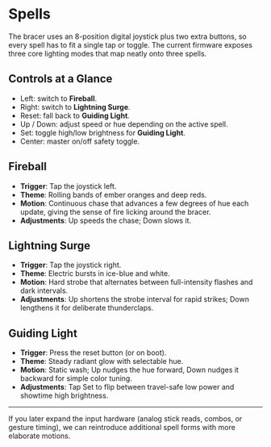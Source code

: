 # Spells

The bracer uses an 8-position digital joystick plus two extra buttons, so every spell has to fit a single tap or toggle. The current firmware exposes three core lighting modes that map neatly onto three spells.

## Controls at a Glance
- Left: switch to **Fireball**.
- Right: switch to **Lightning Surge**.
- Reset: fall back to **Guiding Light**.
- Up / Down: adjust speed or hue depending on the active spell.
- Set: toggle high/low brightness for **Guiding Light**.
- Center: master on/off safety toggle.

## Fireball
- **Trigger**: Tap the joystick left.
- **Theme**: Rolling bands of ember oranges and deep reds.
- **Motion**: Continuous chase that advances a few degrees of hue each update, giving the sense of fire licking around the bracer.
- **Adjustments**: Up speeds the chase; Down slows it.

## Lightning Surge
- **Trigger**: Tap the joystick right.
- **Theme**: Electric bursts in ice-blue and white.
- **Motion**: Hard strobe that alternates between full-intensity flashes and dark intervals.
- **Adjustments**: Up shortens the strobe interval for rapid strikes; Down lengthens it for deliberate thunderclaps.

## Guiding Light
- **Trigger**: Press the reset button (or on boot).
- **Theme**: Steady radiant glow with selectable hue.
- **Motion**: Static wash; Up nudges the hue forward, Down nudges it backward for simple color tuning.
- **Adjustments**: Tap Set to flip between travel-safe low power and showtime high brightness.

---

If you later expand the input hardware (analog stick reads, combos, or gesture timing), we can reintroduce additional spell forms with more elaborate motions.
